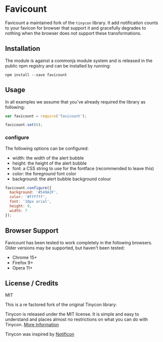 # Favicount

Favicount a maintained fork of the `tinycon` library. It add notification counts
to your favicon for browser that support it and gracefully degrades to nothing
when the browser does not support these transformations.

## Installation

The module is against a commonjs module system and is released in the public npm
registry and can be installed by running:

```
npm install --save favicount
```

## Usage

In all examples we assume that you've already required the library as following:

```js
var favicount = require('favicount');
```

```javascript
favicount.set(6);
```

### configure

The following options can be configured:

* width: the width of the alert bubble
* height: the height of the alert bubble
* font: a CSS string to use for the fontface (recommended to leave this)
* color: the foreground font color
* background: the alert bubble background colour

```js
favicount.configure({
  background: '#549A2F',
  color: '#ffffff',
  font: '10px arial',
  height: 9,
  width: 7
});
```

## Browser Support

Favicount has been tested to work completely in the following browsers. Older
versions may be supported, but haven't been tested:

* Chrome 15+
* Firefox 9+
* Opera 11+

## License / Credits

MIT

This is a re factored fork of the original Tinycon library:

Tinycon is released under the MIT license. It is simple and easy to understand and places almost no restrictions on what you can do with Tinycon.
[More Information](http://en.wikipedia.org/wiki/MIT_License)

Tinycon was inspired by [Notificon](https://github.com/makeable/Notificon)

